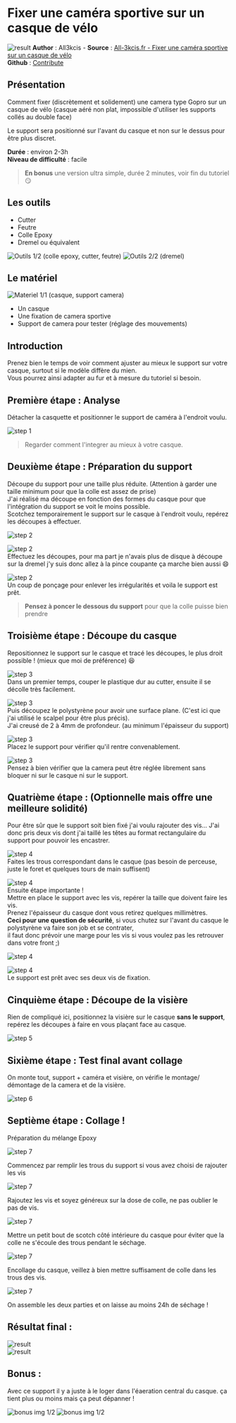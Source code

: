 # Fixer une caméra sportive sur un casque de vélo

![result](img/bandeau.jpg)
**Author** : All3kcis - **Source** : [All-3kcis.fr - Fixer une caméra sportive sur un casque de vélo](https://all-3kcis.fr/tutorials/how-to-fix-a-sport-camera-to-bike-helmet/)  
**Github** : [Contribute](https://github.com/all3kcis/tutorials/tree/master/how-to-fix-a-sport-camera-to-bike-helmet)

## Présentation
Comment fixer (discrètement et solidement) une camera type Gopro sur un casque de vélo (casque aéré non plat, impossible d'utiliser les supports collés au double face)  

Le support sera positionné sur l'avant du casque et non sur le dessus pour être plus discret.

**Durée** : environ 2-3h  
**Niveau de difficulté** : facile  


> **En bonus** une version ultra simple, durée 2 minutes, voir fin du tutoriel  :smirk: 

## Les outils

- Cutter
- Feutre
- Colle Epoxy
- Dremel ou équivalent

![Outils 1/2 (colle epoxy, cutter, feutre)](img/20170129_162244.jpg)
![Outils 2/2 (dremel)](img/20170129_162400.jpg)

## Le matériel
![Materiel 1/1 (casque, support camera)](img/20170129_131812.jpg)

- Un casque
- Une fixation de camera sportive
- Support de camera pour tester (réglage des mouvements)

## Introduction
Prenez bien le temps de voir comment ajuster au mieux le support sur votre  casque, surtout si le modèle diffère du mien.  
Vous pourrez ainsi adapter au fur et à mesure du tutoriel si besoin.

## Première étape : Analyse
Détacher la casquette et positionner le support de caméra à l'endroit voulu.

![step 1](img/20170129_133016.jpg)

> Regarder comment l'integrer au mieux à votre casque.

## Deuxième étape : Préparation du support

Découpe du support pour une taille plus réduite. (Attention à garder une taille minimum pour que la colle est assez de prise)  
J'ai réalisé ma découpe en fonction des formes du casque pour que l'intégration du support se voit le moins possible.  
Scotchez temporairement le support sur le casque à l'endroit voulu, repérez les découpes à effectuer.  
  
![step 2](img/20170129_140042.jpg)

![step 2](img/20170129_140750.jpg)  
Effectuez les découpes, pour ma part je n'avais plus de disque à découpe sur la dremel j'y suis donc allez à la pince coupante ça marche bien aussi  :smile:  
  
![step 2](img/20170129_142945.jpg)  
Un coup de ponçage pour enlever les irrégularités et voila le support est prêt.  

> **Pensez à poncer le dessous du support** pour que la colle puisse bien prendre

## Troisième étape : Découpe du casque
Repositionnez le support sur le casque et tracé les découpes, le plus droit possible ! (mieux que moi de préférence)  :laughing:

![step 3](img/20170129_143353.jpg)  
Dans un premier temps, couper le plastique dur au cutter, ensuite il se décolle très facilement.

![step 3](img/20170129_144036.jpg)  
Puis découpez le polystyrène pour avoir une surface plane. (C'est ici que j'ai utilisé le scalpel pour être plus précis).  
J'ai creusé de 2 à 4mm de profondeur. (au minimum l'épaisseur du support)   

![step 3](img/20170129_144930.jpg)  
Placez le support pour vérifier qu'il rentre convenablement.   

![step 3](img/20170129_145453.jpg)  
Pensez à bien vérifier que la camera peut être réglée librement sans bloquer ni sur le casque ni sur le support.  

## Quatrième étape : (Optionnelle mais offre une meilleure solidité)

Pour être sûr que le support soit bien fixé j'ai voulu rajouter des vis...
J'ai donc pris deux vis dont j'ai taillé les têtes au format rectangulaire du support pour pouvoir les encastrer.  

![step 4](img/20170129_152204.jpg)  
Faites les trous correspondant dans le casque (pas besoin de perceuse, juste le foret et quelques tours de main suffisent)  

![step 4](img/20170129_154139.jpg)  
Ensuite étape importante !  
Mettre en place le support avec les vis, repérer la taille que doivent faire les vis.  
Prenez l'épaisseur du casque dont vous retirez quelques millimètres.  
**Ceci pour une question de sécurité**, si vous chutez sur l'avant du casque le polystyrène va faire son job et se contrater,  
il faut donc prévoir une marge pour les vis si vous voulez pas les retrouver dans votre front ;)

![step 4](img/20170129_154940.jpg)

![step 4](img/20170129_154905.jpg)  
Le support est prêt avec ses deux vis de fixation.  

## Cinquième étape : Découpe de la visière

Rien de compliqué ici, positionnez la visière sur le casque **sans le support**, repérez les découpes à faire en vous plaçant face au casque. 

![step 5](img/20170129_162435.jpg)  

## Sixième étape : Test final avant collage

On monte tout, support + caméra et visière, on vérifie le montage/ démontage de la camera et de la visière.

![step 6](img/20170129_155802.jpg)

## Septième étape : Collage !

Préparation du mélange Epoxy  

![step 7](img/20170129_160704.jpg)  

Commencez par remplir les trous du support si vous avez choisi de rajouter les vis  

![step 7](img/20170129_160736.jpg)  

Rajoutez les vis et soyez généreux sur la dose de colle, ne pas oublier le pas de vis.  

![step 7](img/20170129_161415.jpg)  

Mettre un petit bout de scotch côté intérieure du casque pour éviter que la colle ne s'écoule des trous pendant le séchage.  

![step 7](img/20170129_161506.jpg)  

Encollage du casque, veillez à bien mettre suffisament de colle dans les trous des vis.  

![step 7](img/20170129_161319.jpg)  

On assemble les deux parties et on laisse au moins 24h de séchage !  

## Résultat final :

![result](img/bandeau.jpg)  
![result](img/20170204_182214.jpg)  


## Bonus :

Avec ce support il y a juste à le loger dans l'éaeration central du casque.
ça tient plus ou moins mais ça peut dépanner !

![bonus img 1/2](img/20170129_132453.jpg)
![bonus img 1/2](img/20170129_132629.jpg)
